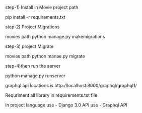 
step-1) Install in Movie project path

 pip install -r requirements.txt

step-2) Project Migrations

  movies path
  python manage.py makemigrations

step-3) project Migrate

  movies path
  python manae.py migrate

step-4)then run the server

  python manage.py runserver

graphql api locations is
http://localhost:8000/graphql/graphql1/

Requriment all library in requirements.txt file

In project
language use - Django 3.0
API use - Graphql API
